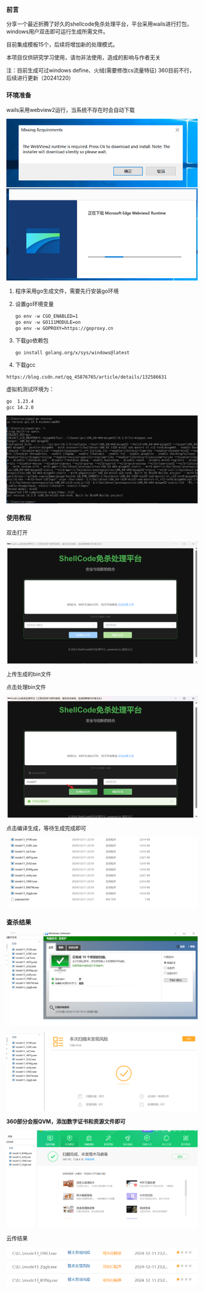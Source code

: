 ### 前言

分享一个最近折腾了好久的shellcode免杀处理平台，平台采用wails进行打包，windows用户双击即可运行生成所需文件。

目前集成模板15个，后续将增加新的处理模式。

本项目仅供研究学习使用，请勿非法使用，造成的影响与作者无关

注：目前生成可过windows define、火绒(需要修改cs流量特征)
   360目前不行，后续进行更新（20241220）

### 环境准备

wails采用webview2运行，当系统不存在时会自动下载

<img src="images/image-20241211232501434.png" alt="image-20241211232501434" style="zoom: 80%;" />

<img src="images/image-20241211232457173.png" alt="image-20241211232457173" style="zoom: 67%;" />

1. 程序采用go生成文件，需要先行安装go环境

2. 设置go环境变量

   ~~~
   go env -w CGO_ENABLED=1
   go env -w GO111MODULE=on
   go env -w GOPROXY=https://goproxy.cn
   ~~~

3. 下载go依赖包

   ~~~
   go install golang.org/x/sys/windows@latest
   ~~~

4. 下载gcc

~~~
https://blog.csdn.net/qq_45876765/article/details/132586631
~~~

虚拟机测试环境为：

~~~
go	1.23.4 
gcc	14.2.0
~~~

![image-20241212095957883](images/image-20241212095957883.png)

### 使用教程

双击打开

![image-20241211231335494](images/image-20241211231335494.png)

上传生成的bin文件

点击处理bin文件

![image-20241211232211811](images/image-20241211232211811.png)

点击编译生成，等待生成完成即可

![image-20241211232233468](images/image-20241211232233468.png)

### 查杀结果

![image-20241211232351810](images/image-20241211232351810.png)

![image-20241211232645708](images/image-20241211232645708.png)

**360部分会报QVM，添加数字证书和资源文件即可**

![image-20241211233130458](images/image-20241211233130458.png)

云传结果

![image-20241211233211353](images/image-20241211233211353.png)
